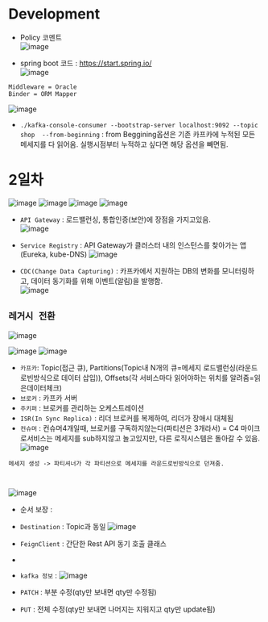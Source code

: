 # Development 

- Policy 코멘트  
![image](https://user-images.githubusercontent.com/35188271/212603784-9cc909e4-e0db-4b7a-b9d2-6190ba455ccd.png)


- spring boot 코드 : https://start.spring.io/  
![image](https://user-images.githubusercontent.com/35188271/212606592-fc19710d-21b3-4b37-b5c3-43be7847387d.png)
  
```
Middleware = Oracle
Binder = ORM Mapper
```
![image](https://user-images.githubusercontent.com/35188271/212617287-06857972-3a78-4d65-8fd4-fa3b516e205f.png)




- `./kafka-console-consumer --bootstrap-server localhost:9092 --topic shop  --from-beginning` : from Beggining옵션은 기존 카프카에 누적된 모든 메세지를 다 읽어옴.
실행시점부터 누적하고 싶다면 해당 옵션을 빼면됨.




# 2일차

![image](https://user-images.githubusercontent.com/35188271/212785489-29ab924f-618a-4412-b7c6-b0422b70f4c4.png)
![image](https://user-images.githubusercontent.com/35188271/212785503-e1080523-e2ed-439d-b902-3b7a298bf2dc.png)
![image](https://user-images.githubusercontent.com/35188271/212785836-36666160-4df5-4275-93b2-e3ae15f50cb4.png)
![image](https://user-images.githubusercontent.com/35188271/212785844-b44711c7-6c95-457f-9c4b-34fcc91abf15.png)




- `API Gateway` : 로드밸런싱, 통합인증(보안)에 장점을 가지고있음.  
![image](https://user-images.githubusercontent.com/35188271/212787550-fa994c20-d435-4dcf-a286-bd3f25e2bb48.png)

- `Service Registry` : API Gateway가 클러스터 내의 인스턴스를 찾아가는 앱(Eureka, kube-DNS)
![image](https://user-images.githubusercontent.com/35188271/212788448-09c6ea9f-c543-4856-a3dd-901b8f0bebdb.png)

- `CDC(Change Data Capturing)` : 카프카에서 지원하는 DB의 변화를 모니터링하고, 데이터 동기화를 위해 이벤트(알림)을 발행함.  
![image](https://user-images.githubusercontent.com/35188271/212799342-0bbdc51b-67c6-40f5-b344-ff225745f7c1.png)





## `레거시 전환`
![image](https://user-images.githubusercontent.com/35188271/212791496-92eb723b-5b0b-4f4c-9226-9f16acb3865d.png)


![image](https://user-images.githubusercontent.com/35188271/212791984-ecc5d458-d6a8-4c97-8435-a09bdf93533a.png)
![image](https://user-images.githubusercontent.com/35188271/212792161-ffb7228d-d76b-4fc5-95f8-3bce3c10001c.png)

- `카프카`: Topic(접근 큐), Partitions(Topic내 N개의 큐=메세지 로드밸런싱(라운드로빈방식으로 데이터 삽입)), Offsets(각 서비스마다 읽어야하는 위치를 알려줌=읽은데이터체크)
- `브로커` : 카프카 서버
- `주키퍼` : 브로커를 관리하는 오케스트레이션
- `ISR(In Sync Replica)` : 리더 브로커를 복제하여, 리더가 장애시 대체됨
- `컨슈머` : 컨슈머4개일때, 브로커를 구독하지않는다(파티션은 3개라서) = C4 마이크로서비스는 메세지를 sub하지않고 놀고있지만, 다른 로직시스템은 돌아갈 수 있음.  
![image](https://user-images.githubusercontent.com/35188271/212798589-5c0921b8-5369-48af-82de-cae6eea9e969.png)  

```
메세지 생성 -> 파티셔너가 각 파티션으로 메세지를 라운드로빈방식으로 던져줌.



```
![image](https://user-images.githubusercontent.com/35188271/212800987-3700a776-3866-4366-bf35-be87ce695924.png)


- 순서 보장 :


- `Destination` : Topic과 동일
![image](https://user-images.githubusercontent.com/35188271/212813982-cb3c5cae-cb69-48fd-8066-737aee9e5d21.png)

- `FeignClient` : 간단한 Rest API 동기 호출 클래스
- 

- `kafka 정보` : 
![image](https://user-images.githubusercontent.com/35188271/212817142-f4558abf-66b6-4c34-8cda-ae87479d11b8.png)

- `PATCH` : 부분 수정(qty만 보내면 qty만 수정됨)
- `PUT` : 전체 수정(qty만 보내면 나머지는 지워지고 qty만 update됨)
